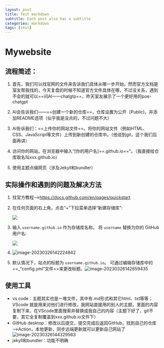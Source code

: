 ```yaml
---
layout: post
title: Test markdown
subtitle: Each post also has a subtitle
categories: markdown
tags: [test]
---
```








# Mywebsite 



## 流程简述：

1. 首先，我们可以找官网的文件来告诉我们具体从哪一步开始，然而官方文档是室友帮我找的，今天复盘的时候不知道官方文件具体在哪，不过没关系，遇到不会的就可以==问AI——chatgtp==，昨天室友展示了一个更好用的poe-chatgpt

2. AI会告诉我们——==创建一个新的仓库==，仓库设置为公开（Public)，并添加README选项（似乎我是没点的，不过问题不大）

3. AI告诉我们：==上传你的网站文件==。将你的网站文件（例如HTML、CSS、JavaScript等文件）上传到新创建的仓库中。（他说到git，这个我们后面再讲）

4. 访问你的网站。在浏览器中输入“[你的用户名]==.github.io==”。（我直接给仓库取名叫xxx.github.io）

5. 使用主题点缀网页（涉及Jekyll和bundler）



## 实际操作和遇到的问题及解决方法

1. 找官方教程——><https://docs.github.com/en/pages/quickstart>

2. 在任何页面的右上角，点击“+”下拉菜单选择“新建存储库”:
   

   ![](https://docs.github.com/assets/cb-11427/images/help/repository/repo-create.png)

   

3. 输入 `username.github.io` 作为存储库名称。 将 `username` 替换为你的 GitHub 用户名:

   ![ ](https://docs.github.com/assets/cb-103896/images/help/pages/create-repository-name-pages.png)





4. ![image-20230326142224842](C:\Users\在劫难逃\AppData\Roaming\Typora\typora-user-images\image-20230326142224842.png)

5. 默认情况下，站点的标题为 `username.github.io`。 可通过编辑存储库中的==_“config.yml”文件==来更改标题。![image-20230326142659435](C:\Users\在劫难逃\AppData\Roaming\Typora\typora-user-images\image-20230326142659435.png)	

## 使用工具

* vs code：主题其实也是一堆文件，其中有.md形式和其它html、txt等等；VScode 就是用来对他们进行修改，我网站直接用的别人的主题，里面的内容复制下来，在VScode里面搜索并替换成我自己的内容（主题下好了，git不要，其它全复制覆盖到xxx.github.io文件下）
* GitHub desktop：修改以后提交，提交完成后返回GitHub，找到自己的仓库——>Action，本地更新，同步远端更新就可以更新自己网站了![image-20230326144329563](C:\Users\在劫难逃\AppData\Roaming\Typora\typora-user-images\image-20230326144329563.png)
* jekyll和bundler：功能不明确